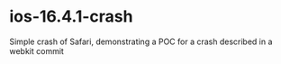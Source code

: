 # ios-16.4.1-crash
Simple crash of Safari, demonstrating a POC for a crash described in a webkit commit
